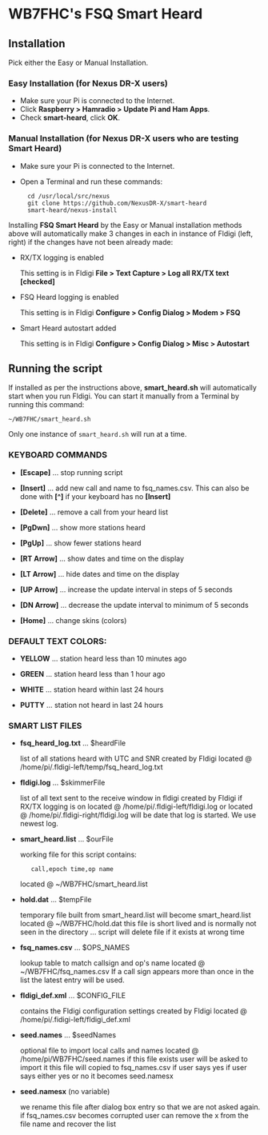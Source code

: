 # WB7FHC's FSQ Smart Heard

## Installation
Pick either the Easy or Manual Installation.

### Easy Installation (for Nexus DR-X users)
- Make sure your Pi is connected to the Internet.
- Click __Raspberry > Hamradio > Update Pi and Ham Apps__.
- Check __smart-heard__, click __OK__.

### Manual Installation (for Nexus DR-X users who are testing Smart Heard)
- Make sure your Pi is connected to the Internet.
- Open a Terminal and run these commands:

		cd /usr/local/src/nexus
		git clone https://github.com/NexusDR-X/smart-heard
		smart-heard/nexus-install

Installing __FSQ Smart Heard__ by the Easy or Manual installation methods above will automatically make 3 changes in each in instance of Fldigi (left, right) if the changes have not been already made:

- RX/TX logging is enabled

	This setting is in Fldigi __File > Text Capture >  Log all RX/TX text [checked]__
	
- FSQ Heard logging is enabled

	This setting is in Fldigi __Configure > Config Dialog > Modem > FSQ__
	
- Smart Heard autostart added

	This setting is in Fldigi __Configure > Config Dialog > Misc > Autostart__

## Running the script

If installed as per the instructions above, __smart_heard.sh__ will automatically start when you run Fldigi. You can start it manually from a Terminal by running this command:

	~/WB7FHC/smart_heard.sh

Only one instance of `smart_heard.sh` will run at a time.

### KEYBOARD COMMANDS

- __[Escape]__ … stop running script

- __[Insert]__ … add new call and name to fsq_names.csv. This can also be done with __[^]__ if your keyboard has no __[Insert]__

- __[Delete]__ … remove a call from your heard list

- __[PgDwn]__ … show more stations heard

- __[PgUp]__ … show fewer stations heard

- __[RT Arrow]__ … show dates and time on the display

- __[LT Arrow]__ … hide dates and time on the display

- __[UP Arrow]__ … increase the update interval in steps of 5 seconds

- __[DN Arrow]__ … decrease the update interval to minimum of 5 seconds

- __[Home]__ … change skins (colors)

### DEFAULT TEXT COLORS:

- __YELLOW__ ... station heard less than 10 minutes ago

- __GREEN__  ... station heard less than 1 hour ago

- __WHITE__  ... station heard within last 24 hours

- __PUTTY__   ... station not heard in last 24 hours

### SMART LIST FILES

- __fsq_heard_log.txt__ ... $heardFile
     
     list of all stations heard with UTC and SNR
     created by Fldigi
     located @ /home/pi/.fldigi-left/temp/fsq_heard_log.txt

- __fldigi<date>.log__ ... $skimmerFile
     
     list of all text sent to the receive window in fldigi
     created by Fldigi if RX/TX logging is on
     located @ /home/pi/.fldigi-left/fldigi<date>.log
     or
     located @ /home/pi/.fldigi-right/fldigi<date>.log
     <date> will be date that log is started. We use newest log.

- __smart_heard.list__ ... $ourFile
     
     working file for this script
     contains:
     
         call,epoch time,op name
         
     located @ ~/WB7FHC/smart_heard.list

- __hold.dat__ ... $tempFile
     
     temporary file built from smart_heard.list
     will become smart_heard.list
     located @ ~/WB7FHC/hold.dat
     this file is short lived and is normally
     not seen in the directory ... script will delete
     file if it exists at wrong time

- __fsq_names.csv__ ... $OPS_NAMES
     
     lookup table to match callsign and op's name
     located @ ~/WB7FHC/fsq_names.csv
     If a call sign appears more than once in the list
     the latest entry will be used.

- __fldigi_def.xml__ ... $CONFIG_FILE
     
     contains the Fldigi configuration settings
     created by Fldigi
     located @  /home/pi/.fidigi-left/fldigi_def.xml

- __seed.names__     ... $seedNames
     
     optional file to import local calls and names
     located @  /home/pi/WB7FHC/seed.names
     if this file exists user will be asked to import it
     this file will copied to fsq_names.csv if user says yes
     if user says either yes or no it becomes seed.namesx

- __seed.namesx__  (no variable)
     
     we rename this file after dialog box entry so that
     we are not asked again.
     if fsq_names.csv becomes corrupted user can remove
     the x from the file name and recover the list

